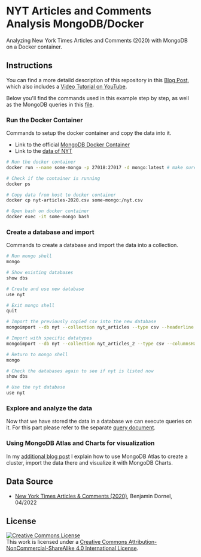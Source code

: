 # NYT Articles and Comments Analysis MongoDB/Docker

Analyzing New York Times Articles and Comments (2020) with MongoDB on a Docker container.

## Instructions

You can find a more detaild description of this repository in this [Blog Post](https://gosein.de/mongo/mongodb/big-data/kaggle/mongodb-atlas/mongodb-charts/analysis/docker/2022/04/17/nyt-articles-analysis-mongodb.html), which also includes a [Video Tutorial on YouTube](https://youtu.be/zq3gzOMJ9Ow).

Below you'll find the commands used in this example step by step, as well as the MongoDB queries in this [file](nyt-mongosh-queries).

### Run the Docker Container

Commands to setup the docker container and copy the data into it.

* Link to the official [MongoDB Docker Container](https://hub.docker.com/_/mongo)
* Link to the [data of NYT](https://www.kaggle.com/datasets/benjaminawd/new-york-times-articles-comments-2020)

```bash
# Run the docker container
docker run --name some-mongo -p 27018:27017 -d mongo:latest # make sure to expose the port so we can access it later with MangoDB Compass

# Check if the container is running
docker ps

# Copy data from host to docker container
docker cp nyt-articles-2020.csv some-mongo:/nyt.csv

# Open bash on docker container
docker exec -it some-mongo bash
```

### Create a database and import

Commands to create a database and import the data into a collection.

```bash
# Run mongo shell
mongo

# Show existing databases
show dbs

# Create and use new database
use nyt

# Exit mongo shell
quit

# Import the previously copied csv into the new database
mongoimport --db nyt --collection nyt_articles --type csv --headerline --ignoreBlanks --file nyt.csv

# Import with specific datatypes
mongoimport --db nyt --collection nyt_articles_2 --type csv --columnsHaveTypes --fields 'newsdesk.string(),section.string(),subsection.string(),material.string(),headline.string(),abstract.string(),keywords.string(),word_count.int32(),pub_date.date(),n_comments.int32(),uniqueID.string()' --file nyt.csv

# Return to mongo shell
mongo

# Check the databases again to see if nyt is listed now
show dbs

# Use the nyt database
use nyt
```

### Explore and analyze the data

Now that we have stored the data in a database we can execute queries on it. For this part please refer to the separate [query document](nyt-mongosh-queries).

### Using MongoDB Atlas and Charts for visualization

In my [additional blog post](https://gosein.de/mongo/mongodb/big-data/kaggle/mongodb-atlas/mongodb-charts/analysis/docker/2022/04/17/nyt-articles-analysis-mongodb.html) I explain how to use MongoDB Atlas to create a cluster, import the data there and visualize it with MongoDB Charts.

## Data Source

* [New York Times Articles & Comments (2020)](https://www.kaggle.com/datasets/benjaminawd/new-york-times-articles-comments-2020), Benjamin Dornel, 04/2022

## License

<a rel="license" href="http://creativecommons.org/licenses/by-nc-sa/4.0/"><img alt="Creative Commons License" style="border-width:0" src="https://i.creativecommons.org/l/by-nc-sa/4.0/88x31.png" /></a><br />This work is licensed under a <a rel="license" href="http://creativecommons.org/licenses/by-nc-sa/4.0/">Creative Commons Attribution-NonCommercial-ShareAlike 4.0 International License</a>.
